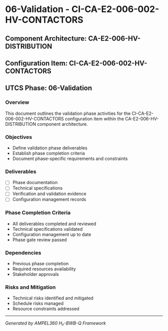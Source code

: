 # 06-Validation - CI-CA-E2-006-002-HV-CONTACTORS

## Component Architecture: CA-E2-006-HV-DISTRIBUTION
## Configuration Item: CI-CA-E2-006-002-HV-CONTACTORS
## UTCS Phase: 06-Validation

### Overview
This document outlines the validation phase activities for the CI-CA-E2-006-002-HV-CONTACTORS configuration item within the CA-E2-006-HV-DISTRIBUTION component architecture.

### Objectives
- Define validation phase deliverables
- Establish phase completion criteria
- Document phase-specific requirements and constraints

### Deliverables
- [ ] Phase documentation
- [ ] Technical specifications
- [ ] Verification and validation evidence
- [ ] Configuration management records

### Phase Completion Criteria
- All deliverables completed and reviewed
- Technical specifications validated
- Configuration management up to date
- Phase gate review passed

### Dependencies
- Previous phase completion
- Required resources availability
- Stakeholder approvals

### Risks and Mitigation
- Technical risks identified and mitigated
- Schedule risks managed
- Resource constraints addressed

---
*Generated by AMPEL360 H₂-BWB-Q Framework*
